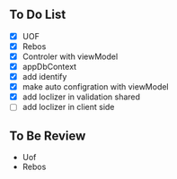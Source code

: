 ## To Do List
 - [x] UOF
 - [x] Rebos
 - [x] Controler with viewModel
 - [x] appDbContext
 - [x] add identify
 - [x] make auto configration with viewModel
 - [x] add loclizer in validation shared 
 - [ ] add loclizer in client side

## To Be Review
 - Uof
 - Rebos
